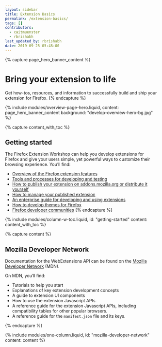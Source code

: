 ```yaml
---
layout: sidebar
title: Extension Basics
permalink: /extension-basics/
tags: []
contributors:
  - caitmuenster
  - rbrishabh
last_updated_by: rbrishabh
date: 2019-09-25 05:48:00
---
```


<!-- Overview Page Hero Banner -->

{% capture page_hero_banner_content %}
# Bring your extension to life

Get how-tos, resources, and information to successfully build and ship your extension for Firefox.
{% endcapture %}

{% include modules/overview-page-hero.liquid,
	content: page_hero_banner_content
	background: "develop-overview-hero-bg.jpg"
%}

<!-- END: Overview Page Hero Banner -->

<!-- Content with Table of Contents Module -->

{% capture content_with_toc %}
## Getting started

The Firefox Extension Workshop can help you develop extensions for Firefox and give your users simple, yet powerful ways to customize their browsing experience. You’ll find:

- [Overview of the Firefox extension features](/#about)
- [Tools and processes for developing and testing](/documentation/develop/)
- [How to publish your extension on addons.mozilla.org or distribute it yourself](/documentation/publish/)
- [How to manage your published extension](/documentation/manage/)
- [An enterprise guide for developing and using extensions](/documentation/enterprise/)
- [How to develop themes for Firefox](/documentation/themes/)
- [Firefox developer communities](/community/)
{% endcapture %}

{% include modules/column-w-toc.liquid,
	id: "getting-started"
	content: content_with_toc
%}

<!-- END: Content with Table of Contents -->

<!-- Single Column Body Module -->

{% capture content %}

## Mozilla Developer Network

Documentation for the WebExtensions API can be found on the [Mozilla Developer Network](https://developer.mozilla.org/docs/Mozilla/Add-ons/WebExtensions) (MDN).

On MDN, you’ll find:

- Tutorials to help you start
- Explanations of key extension development concepts
- A guide to extension UI components
- How to use the extension Javascript APIs.
- A reference guide for the extension Javascript APIs, including compatibility tables for other popular browsers.
- A reference guide for the `manifest.json` file and its keys.

{% endcapture %}

{% include modules/one-column.liquid,
	id: "mozilla-developer-network"
	content: content
%}

<!-- END: Single Column Body Module -->
